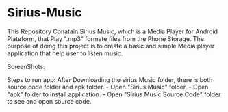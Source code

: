 # Sirius-Music

 This Repository Conatain Sirius Music, which is a Media Player for Android Plateform, that Play ".mp3" formate files from the Phone Storage. The purpose of doing this project is to create a basic and simple Media player application that help user to listen music.         
 
  ScreenShots: 
  
  Steps to run app:
  	After Downloading the sirius Music folder, there is both source code folder and apk folder.
  	- Open "Sirius Music" folder.
  	- Open "apk" folder to install application.
  	- Open "Sirius Music Source Code" folder to see and open source code.
